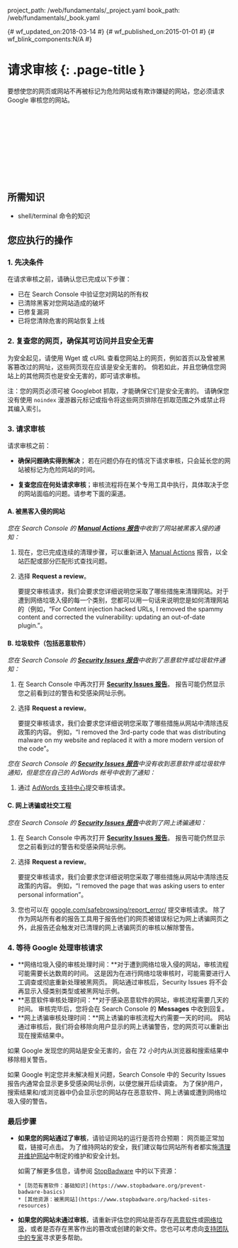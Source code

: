 project_path: /web/fundamentals/_project.yaml
book_path: /web/fundamentals/_book.yaml

{# wf_updated_on:2018-03-14 #}
{# wf_published_on:2015-01-01 #}
{# wf_blink_components:N/A #}

# 请求审核 {: .page-title }

要想使您的网页或网站不再被标记为危险网站或有欺诈嫌疑的网站，您必须请求 Google 审核您的网站。


<div class="video-wrapper">
  <iframe class="devsite-embedded-youtube-video" data-video-id="lc3UjnDcMxo"
          data-autohide="1" data-showinfo="0" frameborder="0" allowfullscreen>
  </iframe>
</div>

## 所需知识

*   shell/terminal 命令的知识

## 您应执行的操作

### 1. 先决条件

在请求审核之前，请确认您已完成以下步骤：

* 已在 Search Console 中验证您对网站的所有权
* 已清除黑客对您网站造成的破坏
* 已修复漏洞
* 已将您清除危害的网站恢复上线

### 2. 复查您的网页，确保其可访问并且安全无害

为安全起见，请使用 Wget 或 cURL 查看您网站上的网页，例如首页以及曾被黑客篡改过的网址，这些网页现在应该是安全无害的。
 倘若如此，并且您确信您网站上的其他网页也是安全无害的，即可请求审核。



注：您的网页必须可被 Googlebot 抓取，才能确保它们是安全无害的。
 请确保您没有使用 `noindex` 漫游器元标记或指令将这些网页排除在抓取范围之外或禁止将其编入索引。


### 3. 请求审核

请求审核之前：

* **确保问题确实得到解决**；
若在问题仍存在的情况下请求审核，只会延长您的网站被标记为危险网站的时间。


* **复查您应在何处请求审核**；审核流程将在某个专用工具中执行，具体取决于您的网站面临的问题。请参考下面的渠道。


#### A. 被黑客入侵的网站

*您在 Search Console 的 [**Manual Actions 报告**](https://www.google.com/webmasters/tools/manual-action)中收到了网站被黑客入侵的通知：*



1. 现在，您已完成连续的清理步骤，可以重新进入 [Manual Actions](https://www.google.com/webmasters/tools/manual-action) 报告，以全站匹配或部分匹配形式查找问题。
2. 选择 **Request a review**。

    要提交审核请求，我们会要求您详细说明您采取了哪些措施来清理网站。对于遭到网络垃圾入侵的每一个类别，您都可以用一句话来说明您是如何清理网站的（例如，“For Content injection hacked URLs, I removed the spammy content and corrected the vulnerability: updating an out-of-date plugin.”。





#### B. 垃圾软件（包括恶意软件）

*您在 Search Console 的 [**Security Issues 报告**](https://www.google.com/webmasters/tools/security-issues)中收到了恶意软件或垃圾软件通知：*



1. 在 Search Console 中再次打开 [**Security Issues 报告**](https://www.google.com/webmasters/tools/security-issues)。
 报告可能仍然显示您之前看到过的警告和受感染网址示例。
2. 选择 **Request a review**。

    要提交审核请求，我们会要求您详细说明您采取了哪些措施从网站中清除违反政策的内容。
 例如，“I removed the 3rd-party code that was distributing malware on my website and replaced it with a more modern version of the code”。




*您在 Search Console 的 [**Security Issues 报告**](https://www.google.com/webmasters/tools/security-issues)中没有收到恶意软件或垃圾软件通知，但是您在自己的 AdWords 帐号中收到了通知：*



1. 通过 [AdWords 支持中心](https://support.google.com/adwords/contact/site_policy)提交审核请求。



#### C. 网上诱骗或社交工程

*您在 Search Console 的 [**Security Issues 报告**](https://www.google.com/webmasters/tools/security-issues)中收到了网上诱骗通知：*



1. 在 Search Console 中再次打开 [**Security Issues 报告**](https://www.google.com/webmasters/tools/security-issues)。
 报告可能仍然显示您之前看到过的警告和受感染网址示例。
2. 选择 **Request a review**。

    要提交审核请求，我们会要求您详细说明您采取了哪些措施从网站中清除违反政策的内容。
 例如，“I removed the page that was asking users to enter personal information”。


3. 您也可以在 [google.com/safebrowsing/report_error/](https://www.google.com/safebrowsing/report_error/) 提交审核请求。
  除了作为网站所有者的报告工具用于报告他们的网页被错误标记为网上诱骗网页之外，此报告还会触发对已清理的网上诱骗网页的审核以解除警告。



### 4. 等待 Google 处理审核请求

* **网络垃圾入侵的审核处理时间：**对于遭到网络垃圾入侵的网站，审核流程可能需要长达数周的时间。
 这是因为在进行网络垃圾审核时，可能需要进行人工调查或彻底重新处理被黑网页。
 网站通过审核后，Security Issues 将不会再显示入侵类别类型或被黑网址示例。
* **恶意软件审核处理时间：**对于感染恶意软件的网站，审核流程需要几天的时间。
 审核完毕后，您将会在 Search Console 的 **Messages** 中收到回复。
* **网上诱骗审核处理时间：**网上诱骗的审核流程大约需要一天的时间。
 网站通过审核后，我们将会移除向用户显示的网上诱骗警告，您的网页可以重新出现在搜索结果中。

如果 Google 发现您的网站是安全无害的，会在 72 小时内从浏览器和搜索结果中移除相关警告。


如果 Google 判定您并未解决相关问题，Search Console 中的 Security Issues 报告内通常会显示更多受感染网址示例，以便您展开后续调查。
 为了保护用户，搜索结果和/或浏览器中仍会显示您的网站存在恶意软件、网上诱骗或遭到网络垃圾入侵的警告。



### 最后步骤

* **如果您的网站通过了审核**，请验证网站的运行是否符合预期：
  网页能正常加载，链接可点击。 为了维持网站的安全，我们建议每位网站所有者都实施[清理并维护网站](clean_site)中制定的维护和安全计划。



    如需了解更多信息，请参阅 [StopBadware](https://www.stopbadware.org) 中的以下资源：


      * [防范有害软件：基础知识](https://www.stopbadware.org/prevent-badware-basics)
      * [其他资源：被黑网站](https://www.stopbadware.org/hacked-sites-resources)

* **如果您的网站未通过审核**，请重新评估您的网站是否存在[恶意软件](hacked_with_malware)或[网络垃圾](hacked_with_spam)，或者是否存在黑客作出的篡改或创建的新文件。您也可以考虑向[支持团队中的专家](support_team)寻求更多帮助。



